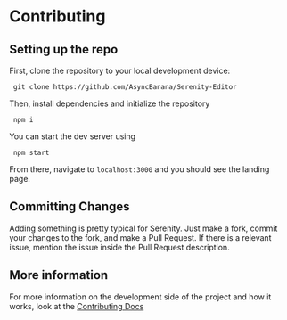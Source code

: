 # Contributing

## Setting up the repo

First, clone the repository to your local development device:

```
 git clone https://github.com/AsyncBanana/Serenity-Editor 
 ```

Then, install dependencies and initialize the repository

```
 npm i 
 ```

You can start the dev server using

```
 npm start 
 ```

From there, navigate to `localhost:3000` and you should see the landing page.

## Committing Changes

Adding something is pretty typical for Serenity. Just make a fork, commit your changes to the fork, and make a Pull Request. If there is a relevant issue, mention the issue inside the Pull Request description.

## More information

For more information on the development side of the project and how it works, look at the [Contributing Docs](https://github.com/AsyncBanana/Serenity-Editor/tree/master/docs/contributing)